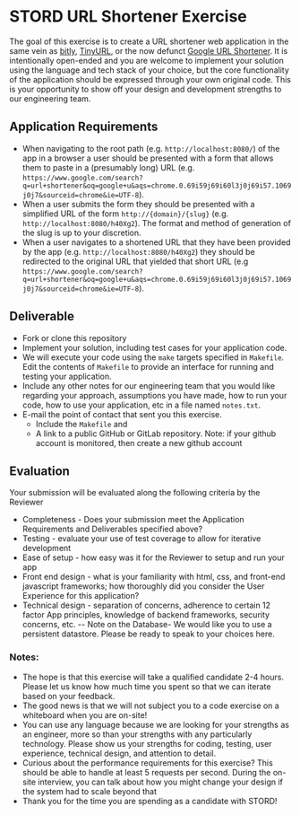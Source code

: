 # STORD URL Shortener Exercise
The goal of this exercise is to create a URL shortener web application in the same vein as [bitly](https://bitly.com/), [TinyURL](https://tinyurl.com/), or the now defunct [Google URL Shortener](https://goo.gl/). It is intentionally open-ended and you are welcome to implement your solution using the language and tech stack of your choice, but the core functionality of the application should be expressed through your own original code. This is your opportunity to show off your design and development strengths to our engineering team.

## Application Requirements

- When navigating to the root path (e.g. `http://localhost:8080/`) of the app in a browser a user should be presented with a form that allows them to paste in a (presumably long) URL (e.g. `https://www.google.com/search?q=url+shortener&oq=google+u&aqs=chrome.0.69i59j69i60l3j0j69i57.1069j0j7&sourceid=chrome&ie=UTF-8`).
- When a user submits the form they should be presented with a simplified URL of the form `http://{domain}/{slug}` (e.g. `http://localhost:8080/h40Xg2`). The format and method of generation of the slug is up to your discretion.
- When a user navigates to a shortened URL that they have been provided by the app (e.g. `http://localhost:8080/h40Xg2`) they should be redirected to the original URL that yielded that short URL (e.g `https://www.google.com/search?q=url+shortener&oq=google+u&aqs=chrome.0.69i59j69i60l3j0j69i57.1069j0j7&sourceid=chrome&ie=UTF-8`).


## Deliverable

- Fork or clone this repository
- Implement your solution, including test cases for your application code. 
- We will execute your code using the `make` targets specified in `Makefile`. Edit the contents of `Makefile` to provide an interface for running and testing your application.
- Include any other notes for our engineering team that you would like regarding your approach, assumptions you have made, how to run your code, how to use your application, etc in a file named `notes.txt`.
- E-mail the point of contact that sent you this exercise. 
  * Include the `Makefile` and
  * A link to a public GitHub or GitLab repository. Note: if your github account is monitored, then create a new github account

## Evaluation
Your submission will be evaluated along the following criteria by the Reviewer
- Completeness - Does your submission meet the Application Requirements and Deliverables specified above?
- Testing - evaluate your use of test coverage to allow for iterative development
- Ease of setup - how easy was it for the Reviewer to setup and run your app
- Front end design - what is your familiarity with html, css, and front-end javascript frameworks; how thoroughly did you consider the User Experience for this application?
- Technical design - separation of concerns, adherence to certain 12 factor App principles, knowledge of backend frameworks, security concerns, etc.
-- Note on the Database-  We would like you to use a persistent datastore. Please be ready to speak to your choices here.
### Notes:  
- The hope is that this exercise will take a qualified candidate 2-4 hours.  Please let us know how much time you spent so that we can iterate based on your feedback.  
- The good news is that we will not subject you to a code exercise on a whiteboard when you are on-site!
- You can use any language because we are looking for your strengths as an engineer, more so than your strengths with any particularly technology.  Please show us your strengths for coding, testing, user experience, technical design, and attention to detail. 
- Curious about the performance requirements for this exercise?  This should be able to handle at least 5 requests per second.  During the on-site interview, you can talk about how you might change your design if the system had to scale beyond that
- Thank you for the time you are spending as a candidate with STORD!